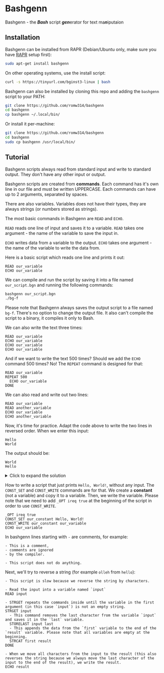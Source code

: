 <!--

# BASHGENN IS DEPRECATED: [RBGN](https://github.com/romw314/rust-bashgenn) IS A MODERN ALTERNATIVE TO BASHGENN. IF YOU STILL NEED TO USE BASHGENN, TRY TO WRITE SCRIPTS WITHOUT ANY BASHGENN-SPECIFIC COMMANDS!

RBGN is a new, cross-platform and modern Bashgenn interpreter written in Rust. RBGN is currently in development and if you need Bashgenn-specific features, use Bashgenn. **YOU SHOULD NOT USE BASHGENN IF RBGN CAN RUN YOUR SCRIPT PROPERLY.**

Using RBGN is very simple. First of all, you need to [install Rust](https://rustup.rs). Then, you need to install RBGN (if you are on Windows, run it with Powershell):

```sh
cargo install --git https://github.com/romw314/rust-bashgenn.git
```

When you have RBGN installed, you can run any script by running this command (replace `/path/to/your/script.bgn` with the actual path to the Bashgenn script you want to run):

```sh
rbgn -i /path/to/your/script.bgn
```

To get help about RBGN, run this command:

```sh
rbgn --help
```

-->

# Bashgenn

Bashgenn - the ***Bash*** script ***gen***erator for text ma***n***iputaion

## Installation

Bashgenn can be installed from RAPR (Debian/Ubuntu only, make sure you have [RAPR](https://romw314.github.io/rapr.html) setup first):

```sh
sudo apt-get install bashgenn
```

On other operating systems, use the install script:

```sh
curl -s https://tinyurl.com/bginst3-linux | bash
```

Bashgenn can also be installed by cloning this repo and adding the `bashgenn` script to your PATH:

```sh
git clone https://github.com/romw314/bashgenn
cd bashgenn
cp bashgenn ~/.local/bin/
```

Or install it per-machine:

```sh
git clone https://github.com/romw314/bashgenn
cd bashgenn
sudo cp bashgenn /usr/local/bin/
```

## Tutorial

Bashgenn scripts always read from standard input and write to standard output. They don't have any other input or output.

Bashgenn scripts are created from **commands**. Each command has it's own line in our file and must be written UPPERCASE. Each commands can have up to 2 arguments, separated by spaces.

There are also variables. Variables does not have their types, they are always strings (or numbers stored as strings).

The most basic commands in Bashgenn are `READ` and `ECHO`.

`READ` reads one line of input and saves it to a variable. `READ` takes one argument - the name of the variable to save the input in.

`ECHO` writes data from a variable to the output. `ECHO` takes one argument - the name of the variable to write the data from.

Here is a basic script which reads one line and prints it out:

```
READ our_variable
ECHO our_variable
```

We can compile and run the script by saving it into a file named `our_script.bgn` and running the following commands:

```sh
bashgenn our_script.bgn
./bg-f
```

Please note that Bashgenn always saves the output script to a file named `bg-f`. There's no option to change the output file. It also can't compile the script to a binary, it compiles it only to Bash.

We can also write the text three times:

```
READ our_variable
ECHO our_variable
ECHO our_variable
ECHO our_variable
```

And if we want to write the text 500 times? Should we add the `ECHO` command 500 times? No! The `REPEAT` command is designed for that:

```
READ our_variable
REPEAT 500
  ECHO our_variable
DONE
```

We can also read and write out two lines:

```
READ our_variable
READ another_variable
ECHO our_variable
ECHO another_variable
```

Now, it's time for practice. Adapt the code above to write the two lines in reversed order. When we enter this input:

```
Hello
World
```

The output should be:

```
World
Hello
```

<details><summary>Click to expand the solution</summary>
  
```
READ our_variable
READ another_variable
ECHO another_variable
ECHO our_variable
```

</details>

How to write a script that just prints `Hello, World!`, without any input. The `CONST_SET` and `CONST_WRITE` commands are for that. We create a **constant** (not a variable) and copy it to a variable. Then, we write the variable. Please note that we need to add `_OPT ireq true` at the beginning of the script in order to use `CONST_WRITE`.

```
_OPT ireq true
CONST_SET our_constant Hello, World!
CONST_WRITE our_constant our_variable  
ECHO our_variable
```

In bashgenn lines starting with `-` are comments, for example:
```
- This is a comment,
- comments are ignored
- by the compiler.

- This script does not do anything.
```

Next, we'll try to reverse a string (for example `olleh` from `hello`):
```
- This script is slow because we reverse the string by characters.

- Read the input into a variable named `input`
READ input

- STRGET repeats the commands inside until the variable in the first argument (in this case `input`) is not an empty string.
STRGET input
  - This command removes the last character from the variable `input` and saves it in the `last` variable.
  STORELAST input last
  - This appends the data from the `first` variable to the end of the `result` variable. Please note that all variables are empty at the beginning.
  STRCAT first result
DONE

- When we move all characters from the input to the result (this also reverses the string because we always move the last character of the input to the end of the result), we write the result.
ECHO result
```
